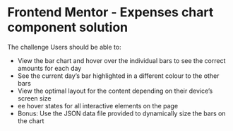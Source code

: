 # Frontend Mentor - Expenses chart component solution

The challenge
Users should be able to:

- View the bar chart and hover over the individual bars to see the correct amounts for each day
- See the current day’s bar highlighted in a different colour to the other bars
- View the optimal layout for the content depending on their device’s screen size
- ee hover states for all interactive elements on the page
- Bonus: Use the JSON data file provided to dynamically size the bars on the chart


